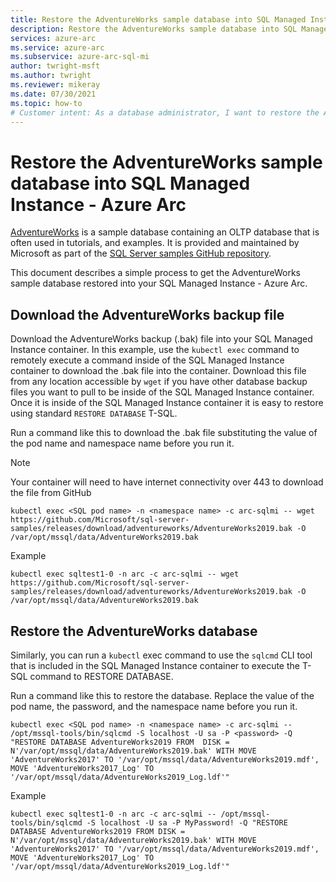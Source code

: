 ```yaml
---
title: Restore the AdventureWorks sample database into SQL Managed Instance
description: Restore the AdventureWorks sample database into SQL Managed Instance
services: azure-arc
ms.service: azure-arc
ms.subservice: azure-arc-sql-mi
author: twright-msft
ms.author: twright
ms.reviewer: mikeray
ms.date: 07/30/2021
ms.topic: how-to
# Customer intent: As a database administrator, I want to restore the AdventureWorks sample database into my SQL Managed Instance, so that I can use it for testing and learning purposes with my cloud-based SQL environment.
---
```


# Restore the AdventureWorks sample database into SQL Managed Instance - Azure Arc

[AdventureWorks](/sql/samples/adventureworks-install-configure) is a sample database containing an OLTP database that is often used in tutorials, and examples. It is provided and maintained by Microsoft as part of the [SQL Server samples GitHub repository](https://github.com/microsoft/sql-server-samples/tree/master/samples/databases).

This document describes a simple process to get the AdventureWorks sample database restored into your SQL Managed Instance - Azure Arc.


## Download the AdventureWorks backup file

Download the AdventureWorks backup (.bak) file into your SQL Managed Instance container. In this example, use the `kubectl exec` command to remotely execute a command inside of the SQL Managed Instance container to download the .bak file into the container. Download this file from any location accessible by `wget` if you have other database backup files you want to pull to be inside of the SQL Managed Instance container. Once it is inside of the SQL Managed Instance container it is easy to restore using standard `RESTORE DATABASE` T-SQL.

Run a command like this to download the .bak file substituting the value of the pod name and namespace name before you run it.
> [!NOTE]
>  Your container will need to have internet connectivity over 443 to download the file from GitHub

```console
kubectl exec <SQL pod name> -n <namespace name> -c arc-sqlmi -- wget https://github.com/Microsoft/sql-server-samples/releases/download/adventureworks/AdventureWorks2019.bak -O /var/opt/mssql/data/AdventureWorks2019.bak
```

Example

```console
kubectl exec sqltest1-0 -n arc -c arc-sqlmi -- wget https://github.com/Microsoft/sql-server-samples/releases/download/adventureworks/AdventureWorks2019.bak -O /var/opt/mssql/data/AdventureWorks2019.bak
```

## Restore the AdventureWorks database

Similarly, you can run a `kubectl` exec command to use the `sqlcmd` CLI tool that is included in the SQL Managed Instance container to execute the T-SQL command to RESTORE DATABASE.

Run a command like this to restore the database. Replace the value of the pod name, the password, and the namespace name before you run it.

```console
kubectl exec <SQL pod name> -n <namespace name> -c arc-sqlmi -- /opt/mssql-tools/bin/sqlcmd -S localhost -U sa -P <password> -Q "RESTORE DATABASE AdventureWorks2019 FROM  DISK = N'/var/opt/mssql/data/AdventureWorks2019.bak' WITH MOVE 'AdventureWorks2017' TO '/var/opt/mssql/data/AdventureWorks2019.mdf', MOVE 'AdventureWorks2017_Log' TO '/var/opt/mssql/data/AdventureWorks2019_Log.ldf'"
```
Example

```console
kubectl exec sqltest1-0 -n arc -c arc-sqlmi -- /opt/mssql-tools/bin/sqlcmd -S localhost -U sa -P MyPassword! -Q "RESTORE DATABASE AdventureWorks2019 FROM DISK = N'/var/opt/mssql/data/AdventureWorks2019.bak' WITH MOVE 'AdventureWorks2017' TO '/var/opt/mssql/data/AdventureWorks2019.mdf', MOVE 'AdventureWorks2017_Log' TO '/var/opt/mssql/data/AdventureWorks2019_Log.ldf'"
```
